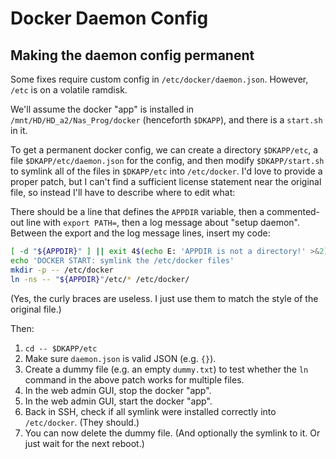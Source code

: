﻿
Docker Daemon Config
====================


Making the daemon config permanent
----------------------------------

Some fixes require custom config in `/etc/docker/daemon.json`.
However, `/etc` is on a volatile ramdisk.

We'll assume the docker "app" is installed in `/mnt/HD/HD_a2/Nas_Prog/docker`
(henceforth `$DKAPP`), and there is a `start.sh` in it.

To get a permanent docker config, we can create a directory `$DKAPP/etc`,
a file `$DKAPP/etc/daemon.json` for the config,
and then modify `$DKAPP/start.sh` to symlink all of the files in `$DKAPP/etc`
into `/etc/docker`.
I'd love to provide a proper patch, but I can't find a sufficient license
statement near the original file, so instead I'll have to describe where to
edit what:

There should be a line that defines the `APPDIR` variable,
then a commented-out line with `export PATH=`,
then a log message about "setup daemon".
Between the export and the log message lines, insert my code:

```sh
[ -d "${APPDIR}" ] || exit 4$(echo E: 'APPDIR is not a directory!' >&2)
echo 'DOCKER START: symlink the /etc/docker files'
mkdir -p -- /etc/docker
ln -ns -- "${APPDIR}"/etc/* /etc/docker/
```

(Yes, the curly braces are useless.
I just use them to match the style of the original file.)

Then:

1.  `cd -- $DKAPP/etc`
1.  Make sure `daemon.json` is valid JSON (e.g. `{}`).
1.  Create a dummy file (e.g. an empty `dummy.txt`) to test whether the
    `ln` command in the above patch works for multiple files.
1.  In the web admin GUI, stop the docker "app".
1.  In the web admin GUI, start the docker "app".
1.  Back in SSH, check if all symlink were installed correctly into
    `/etc/docker`. (They should.)
1.  You can now delete the dummy file.
    (And optionally the symlink to it. Or just wait for the next reboot.)








